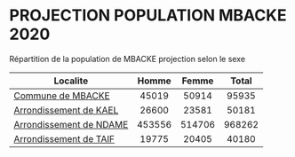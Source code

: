 # PROJECTION POPULATION MBACKE 2020
	
Répartition de la population de MBACKE projection selon le sexe
	
| Localite  | Homme | Femme | Total |
| --------- |:-----:|:-----:|:-----:|
| [Commune de MBACKE](MBACKE) | 45019 | 50914 | 95935 |
| [Arrondissement de KAEL](KAEL) | 26600 | 23581 | 50181 |
| [Arrondissement de NDAME](NDAME) | 453556 | 514706 | 968262 |
| [Arrondissement de TAIF](TAIF) | 19775 | 20405 | 40180 |
